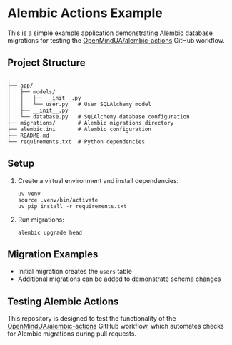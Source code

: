 # Alembic Actions Example

This is a simple example application demonstrating Alembic database migrations for testing the [OpenMindUA/alembic-actions](https://github.com/OpenMindUA/alembic-actions) GitHub workflow.

## Project Structure

```
.
├── app/
│   ├── models/
│   │   ├── __init__.py
│   │   └── user.py   # User SQLAlchemy model
│   ├── __init__.py
│   └── database.py   # SQLAlchemy database configuration
├── migrations/       # Alembic migrations directory
├── alembic.ini       # Alembic configuration
├── README.md
└── requirements.txt  # Python dependencies
```

## Setup

1. Create a virtual environment and install dependencies:
   ```
   uv venv
   source .venv/bin/activate
   uv pip install -r requirements.txt
   ```

2. Run migrations:
   ```
   alembic upgrade head
   ```

## Migration Examples

- Initial migration creates the `users` table
- Additional migrations can be added to demonstrate schema changes

## Testing Alembic Actions

This repository is designed to test the functionality of the [OpenMindUA/alembic-actions](https://github.com/OpenMindUA/alembic-actions) GitHub workflow, which automates checks for Alembic migrations during pull requests.